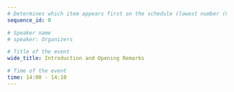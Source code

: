 ```yaml
---
# Determines which item appears first on the schedule (lowest number (0) appears first)
sequence_id: 0

# Speaker name
# speaker: Organizers

# Title of the event
wide_title: Introduction and Opening Remarks

# Time of the event
time: 14:00 - 14:10
---
```


